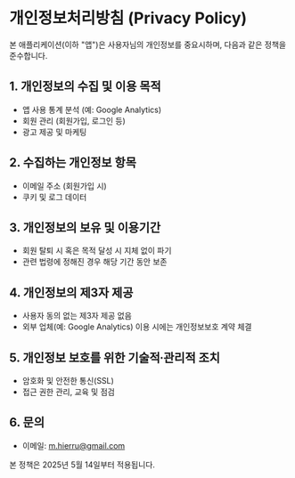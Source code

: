# 개인정보처리방침 (Privacy Policy)

본 애플리케이션(이하 "앱")은 사용자님의 개인정보를 중요시하며, 다음과 같은 정책을 준수합니다.

## 1. 개인정보의 수집 및 이용 목적
- 앱 사용 통계 분석 (예: Google Analytics)
- 회원 관리 (회원가입, 로그인 등)
- 광고 제공 및 마케팅

## 2. 수집하는 개인정보 항목
- 이메일 주소 (회원가입 시)
- 쿠키 및 로그 데이터

## 3. 개인정보의 보유 및 이용기간
- 회원 탈퇴 시 혹은 목적 달성 시 지체 없이 파기
- 관련 법령에 정해진 경우 해당 기간 동안 보존

## 4. 개인정보의 제3자 제공
- 사용자 동의 없는 제3자 제공 없음
- 외부 업체(예: Google Analytics) 이용 시에는 개인정보보호 계약 체결

## 5. 개인정보 보호를 위한 기술적∙관리적 조치
- 암호화 및 안전한 통신(SSL)
- 접근 권한 관리, 교육 및 점검

## 6. 문의
- 이메일: m.hierru@gmail.com

본 정책은 2025년 5월 14일부터 적용됩니다.
